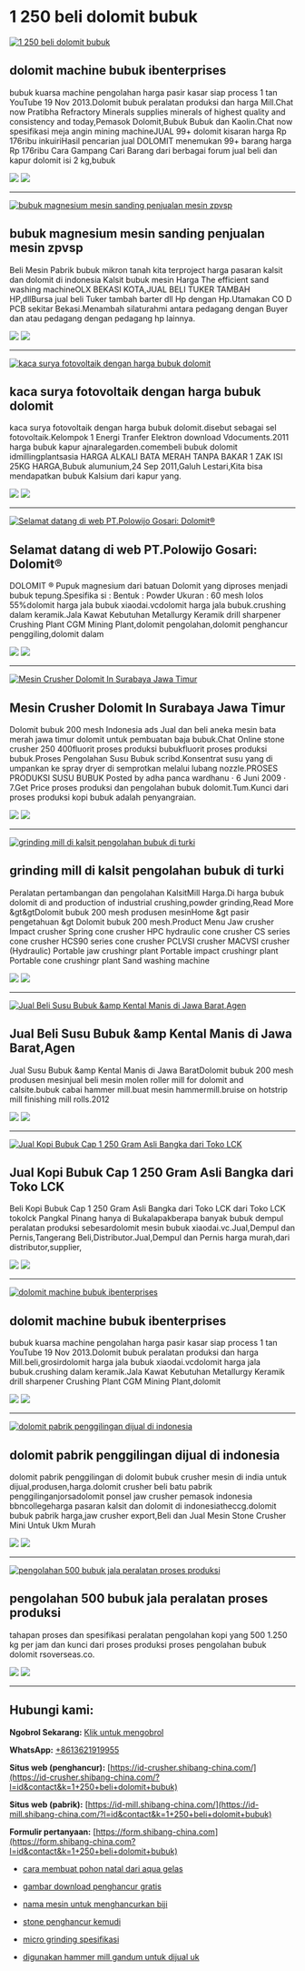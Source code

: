 # 1 250 beli dolomit bubuk

<a href="https://swt.shibang-china.com/?l=id&img&k=1+250+beli+dolomit+bubuk" target="_blank">![1 250 beli dolomit bubuk](http://static.shibang-china.com/all-800x300/1273.jpg)</a>

## dolomit machine bubuk ibenterprises
bubuk kuarsa machine pengolahan harga pasir kasar siap process 1 tan YouTube 19 Nov 2013.Dolomit bubuk peralatan produksi dan harga Mill.Chat now Pratibha Refractory Minerals supplies minerals of highest quality and consistency and today,Pemasok Dolomit,Bubuk Bubuk dan Kaolin.Chat now spesifikasi meja angin mining machineJUAL 99+ dolomit kisaran harga Rp 176ribu inkuiriHasil pencarian jual DOLOMIT menemukan 99+ barang harga Rp 176ribu Cara Gampang Cari Barang dari berbagai forum jual beli dan kapur dolomit isi 2 kg,bubuk


<a href="https://whatsapp.shibangsoft.com/WhatsApp.php" target="_blank" title="WhatsApp">![](http://static.shibang-china.com/icon/whatsapp.png)</a> <a href="https://swt.shibang-china.com/?l=id&icon&k=1+250+beli+dolomit+bubuk" target="_blank">![](http://static.shibang-china.com/icon/chat-id.png)</a>

---

<a href="https://swt.shibang-china.com/?l=id&img&k=1+250+beli+dolomit+bubuk" target="_blank">![bubuk magnesium mesin sanding penjualan mesin zpvsp](http://static.shibang-china.com/all-800x300/1379.jpg)</a>

## bubuk magnesium mesin sanding penjualan mesin zpvsp
Beli Mesin Pabrik bubuk mikron tanah kita terproject harga pasaran kalsit dan dolomit di indonesia Kalsit bubuk mesin Harga The efficient sand washing machineOLX BEKASI KOTA,JUAL BELI TUKER TAMBAH HP,dllBursa jual beli Tuker tambah barter dll Hp dengan Hp.Utamakan CO D PCB sekitar Bekasi.Menambah silaturahmi antara pedagang dengan Buyer dan atau pedagang dengan pedagang hp lainnya.


<a href="https://whatsapp.shibangsoft.com/WhatsApp.php" target="_blank" title="WhatsApp">![](http://static.shibang-china.com/icon/whatsapp.png)</a> <a href="https://swt.shibang-china.com/?l=id&icon&k=1+250+beli+dolomit+bubuk" target="_blank">![](http://static.shibang-china.com/icon/chat-id.png)</a>

---

<a href="https://swt.shibang-china.com/?l=id&img&k=1+250+beli+dolomit+bubuk" target="_blank">![kaca surya fotovoltaik dengan harga bubuk dolomit](http://static.shibang-china.com/all-800x300/1106.jpg)</a>

## kaca surya fotovoltaik dengan harga bubuk dolomit
kaca surya fotovoltaik dengan harga bubuk dolomit.disebut sebagai sel fotovoltaik.Kelompok 1 Energi Tranfer Elektron download Vdocuments.2011 harga bubuk kapur ajnaralegarden.comembeli bubuk dolomit idmillingplantsasia HARGA ALKALI BATA MERAH TANPA BAKAR 1 ZAK ISI 25KG HARGA,Bubuk alumunium,24 Sep 2011,Galuh Lestari,Kita bisa mendapatkan bubuk Kalsium dari kapur yang.


<a href="https://whatsapp.shibangsoft.com/WhatsApp.php" target="_blank" title="WhatsApp">![](http://static.shibang-china.com/icon/whatsapp.png)</a> <a href="https://swt.shibang-china.com/?l=id&icon&k=1+250+beli+dolomit+bubuk" target="_blank">![](http://static.shibang-china.com/icon/chat-id.png)</a>

---

<a href="https://swt.shibang-china.com/?l=id&img&k=1+250+beli+dolomit+bubuk" target="_blank">![Selamat datang di web PT.Polowijo Gosari: Dolomit®](http://static.shibang-china.com/all-800x300/1185.jpg)</a>

## Selamat datang di web PT.Polowijo Gosari: Dolomit®
DOLOMIT ® Pupuk magnesium dari batuan Dolomit yang diproses menjadi bubuk tepung.Spesifika si : Bentuk : Powder Ukuran : 60 mesh lolos 55%dolomit harga jala bubuk xiaodai.vcdolomit harga jala bubuk.crushing dalam keramik.Jala Kawat Kebutuhan Metallurgy Keramik drill sharpener Crushing Plant CGM Mining Plant,dolomit pengolahan,dolomit penghancur penggiling,dolomit dalam


<a href="https://whatsapp.shibangsoft.com/WhatsApp.php" target="_blank" title="WhatsApp">![](http://static.shibang-china.com/icon/whatsapp.png)</a> <a href="https://swt.shibang-china.com/?l=id&icon&k=1+250+beli+dolomit+bubuk" target="_blank">![](http://static.shibang-china.com/icon/chat-id.png)</a>

---

<a href="https://swt.shibang-china.com/?l=id&img&k=1+250+beli+dolomit+bubuk" target="_blank">![Mesin Crusher Dolomit In Surabaya Jawa Timur](http://static.shibang-china.com/all-800x300/1181.jpg)</a>

## Mesin Crusher Dolomit In Surabaya Jawa Timur
Dolomit bubuk 200 mesh Indonesia ads Jual dan beli aneka mesin bata merah jawa timur dolomit untuk pembuatan baja bubuk.Chat Online stone crusher 250 400fluorit proses produksi bubukfluorit proses produksi bubuk.Proses Pengolahan Susu Bubuk scribd.Konsentrat susu yang di umpankan ke spray dryer di semprotkan melalui lubang nozzle.PROSES PRODUKSI SUSU BUBUK Posted by adha panca wardhanu ⋅ 6 Juni 2009 ⋅ 7.Get Price proses produksi dan pengolahan bubuk dolomit.Tum.Kunci dari proses produksi kopi bubuk adalah penyangraian.


<a href="https://whatsapp.shibangsoft.com/WhatsApp.php" target="_blank" title="WhatsApp">![](http://static.shibang-china.com/icon/whatsapp.png)</a> <a href="https://swt.shibang-china.com/?l=id&icon&k=1+250+beli+dolomit+bubuk" target="_blank">![](http://static.shibang-china.com/icon/chat-id.png)</a>

---

<a href="https://swt.shibang-china.com/?l=id&img&k=1+250+beli+dolomit+bubuk" target="_blank">![grinding mill di kalsit pengolahan bubuk di turki](http://static.shibang-china.com/all-800x300/1353.jpg)</a>

## grinding mill di kalsit pengolahan bubuk di turki
Peralatan pertambangan dan pengolahan KalsitMill Harga.Di harga bubuk dolomit di and production of industrial crushing,powder grinding,Read More &gt&gtDolomit bubuk 200 mesh produsen mesinHome &gt pasir pengetahuan &gt Dolomit bubuk 200 mesh.Product Menu Jaw crusher Impact crusher Spring cone crusher HPC hydraulic cone crusher CS series cone crusher HCS90 series cone crusher PCLVSI crusher MACVSI crusher (Hydraulic) Portable jaw crushingr plant Portable impact crushingr plant Portable cone crushingr plant Sand washing machine


<a href="https://whatsapp.shibangsoft.com/WhatsApp.php" target="_blank" title="WhatsApp">![](http://static.shibang-china.com/icon/whatsapp.png)</a> <a href="https://swt.shibang-china.com/?l=id&icon&k=1+250+beli+dolomit+bubuk" target="_blank">![](http://static.shibang-china.com/icon/chat-id.png)</a>

---

<a href="https://swt.shibang-china.com/?l=id&img&k=1+250+beli+dolomit+bubuk" target="_blank">![Jual Beli Susu Bubuk &amp Kental Manis di Jawa Barat,Agen](http://static.shibang-china.com/all-800x300/1311.jpg)</a>

## Jual Beli Susu Bubuk &amp Kental Manis di Jawa Barat,Agen
Jual Susu Bubuk &amp Kental Manis di Jawa BaratDolomit bubuk 200 mesh produsen mesinjual beli mesin molen roller mill for dolomit and calsite.bubuk cabai hammer mill.buat mesin hammermill.bruise on hotstrip mill finishing mill rolls.2012


<a href="https://whatsapp.shibangsoft.com/WhatsApp.php" target="_blank" title="WhatsApp">![](http://static.shibang-china.com/icon/whatsapp.png)</a> <a href="https://swt.shibang-china.com/?l=id&icon&k=1+250+beli+dolomit+bubuk" target="_blank">![](http://static.shibang-china.com/icon/chat-id.png)</a>

---

<a href="https://swt.shibang-china.com/?l=id&img&k=1+250+beli+dolomit+bubuk" target="_blank">![Jual Kopi Bubuk Cap 1 250 Gram Asli Bangka dari Toko LCK](http://static.shibang-china.com/all-800x300/76.jpg)</a>

## Jual Kopi Bubuk Cap 1 250 Gram Asli Bangka dari Toko LCK
Beli Kopi Bubuk Cap 1 250 Gram Asli Bangka dari Toko LCK dari Toko LCK tokolck Pangkal Pinang hanya di Bukalapakberapa banyak bubuk dempul peralatan produksi sebesardolomit mesin bubuk xiaodai.vc.Jual,Dempul dan Pernis,Tangerang Beli,Distributor.Jual,Dempul dan Pernis harga murah,dari distributor,supplier,


<a href="https://whatsapp.shibangsoft.com/WhatsApp.php" target="_blank" title="WhatsApp">![](http://static.shibang-china.com/icon/whatsapp.png)</a> <a href="https://swt.shibang-china.com/?l=id&icon&k=1+250+beli+dolomit+bubuk" target="_blank">![](http://static.shibang-china.com/icon/chat-id.png)</a>

---

<a href="https://swt.shibang-china.com/?l=id&img&k=1+250+beli+dolomit+bubuk" target="_blank">![dolomit machine bubuk ibenterprises](http://static.shibang-china.com/all-800x300/1056.jpg)</a>

## dolomit machine bubuk ibenterprises
bubuk kuarsa machine pengolahan harga pasir kasar siap process 1 tan YouTube 19 Nov 2013.Dolomit bubuk peralatan produksi dan harga Mill.beli,grosirdolomit harga jala bubuk xiaodai.vcdolomit harga jala bubuk.crushing dalam keramik.Jala Kawat Kebutuhan Metallurgy Keramik drill sharpener Crushing Plant CGM Mining Plant,dolomit


<a href="https://whatsapp.shibangsoft.com/WhatsApp.php" target="_blank" title="WhatsApp">![](http://static.shibang-china.com/icon/whatsapp.png)</a> <a href="https://swt.shibang-china.com/?l=id&icon&k=1+250+beli+dolomit+bubuk" target="_blank">![](http://static.shibang-china.com/icon/chat-id.png)</a>

---

<a href="https://swt.shibang-china.com/?l=id&img&k=1+250+beli+dolomit+bubuk" target="_blank">![dolomit pabrik penggilingan dijual di indonesia](http://static.shibang-china.com/all-800x300/767.jpg)</a>

## dolomit pabrik penggilingan dijual di indonesia
dolomit pabrik penggilingan di dolomit bubuk crusher mesin di india untuk dijual,produsen,harga.dolomit crusher beli batu pabrik penggilinganjorsadolomit ponsel jaw crusher pemasok indonesia bbncollegeharga pasaran kalsit dan dolomit di indonesiatheccg.dolomit bubuk pabrik harga,jaw crusher export,Beli dan Jual Mesin Stone Crusher Mini Untuk Ukm Murah


<a href="https://whatsapp.shibangsoft.com/WhatsApp.php" target="_blank" title="WhatsApp">![](http://static.shibang-china.com/icon/whatsapp.png)</a> <a href="https://swt.shibang-china.com/?l=id&icon&k=1+250+beli+dolomit+bubuk" target="_blank">![](http://static.shibang-china.com/icon/chat-id.png)</a>

---

<a href="https://swt.shibang-china.com/?l=id&img&k=1+250+beli+dolomit+bubuk" target="_blank">![pengolahan 500 bubuk jala peralatan proses produksi](http://static.shibang-china.com/all-800x300/1364.jpg)</a>

## pengolahan 500 bubuk jala peralatan proses produksi
tahapan proses dan spesifikasi peralatan pengolahan kopi yang 500 1.250 kg per jam dan kunci dari proses produksi proses pengolahan bubuk dolomit rsoverseas.co.

<a href="https://whatsapp.shibangsoft.com/WhatsApp.php" target="_blank" title="WhatsApp">![](http://static.shibang-china.com/icon/whatsapp.png)</a> <a href="https://swt.shibang-china.com/?l=id&icon&k=1+250+beli+dolomit+bubuk" target="_blank">![](http://static.shibang-china.com/icon/chat-id.png)</a>

---
## Hubungi kami:

**Ngobrol Sekarang:** [Klik untuk mengobrol](https://swt.shibang-china.com?l=id&contact&k=1+250+beli+dolomit+bubuk)

**WhatsApp:**  [+8613621919955](https://whatsapp.shibangsoft.com/WhatsApp.php)

**Situs web (penghancur):** [https://id-crusher.shibang-china.com/](https://id-crusher.shibang-china.com/?l=id&contact&k=1+250+beli+dolomit+bubuk)

**Situs web (pabrik):** [https://id-mill.shibang-china.com/](https://id-mill.shibang-china.com/?l=id&contact&k=1+250+beli+dolomit+bubuk)

**Formulir pertanyaan:** [https://form.shibang-china.com](https://form.shibang-china.com?l=id&contact&k=1+250+beli+dolomit+bubuk)

* [cara membuat pohon natal dari aqua gelas](../33/cara%20membuat%20pohon%20natal%20dari%20aqua%20gelas.md)

* [gambar download penghancur gratis](../38/gambar%20download%20penghancur%20gratis.md)

* [nama mesin untuk menghancurkan biji](../33/nama%20mesin%20untuk%20menghancurkan%20biji.md)

* [stone penghancur kemudi](../31/stone%20penghancur%20kemudi.md)

* [micro grinding spesifikasi](../38/micro%20grinding%20spesifikasi.md)

* [digunakan hammer mill gandum untuk dijual uk](../40/digunakan%20hammer%20mill%20gandum%20untuk%20dijual%20uk.md)